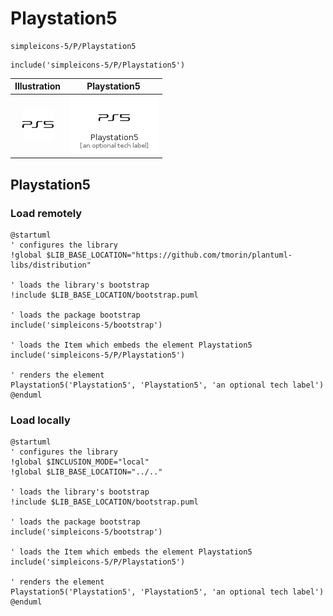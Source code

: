 # Playstation5


```text
simpleicons-5/P/Playstation5
```

```text
include('simpleicons-5/P/Playstation5')
```



| Illustration | Playstation5 |
| :---: | :---: |
| ![illustration for Illustration](../../simpleicons-5/P/Playstation5.png) | ![illustration for Playstation5](../../simpleicons-5/P/Playstation5.Local.png) |




## Playstation5

### Load remotely
```plantuml
@startuml
' configures the library
!global $LIB_BASE_LOCATION="https://github.com/tmorin/plantuml-libs/distribution"

' loads the library's bootstrap
!include $LIB_BASE_LOCATION/bootstrap.puml

' loads the package bootstrap
include('simpleicons-5/bootstrap')

' loads the Item which embeds the element Playstation5
include('simpleicons-5/P/Playstation5')

' renders the element
Playstation5('Playstation5', 'Playstation5', 'an optional tech label')
@enduml
```

### Load locally
```plantuml
@startuml
' configures the library
!global $INCLUSION_MODE="local"
!global $LIB_BASE_LOCATION="../.."

' loads the library's bootstrap
!include $LIB_BASE_LOCATION/bootstrap.puml

' loads the package bootstrap
include('simpleicons-5/bootstrap')

' loads the Item which embeds the element Playstation5
include('simpleicons-5/P/Playstation5')

' renders the element
Playstation5('Playstation5', 'Playstation5', 'an optional tech label')
@enduml
```

